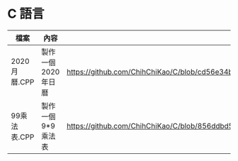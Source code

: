 # C 語言
|檔案|內容| 程式|
| --- | --------------- | --- |
| 2020月曆.CPP | 製作一個2020年日曆 | https://github.com/ChihChiKao/C/blob/cd56e34bc055e7d68c68c0fbe85d35145de80e63/2020%E6%9C%88%E6%9B%86.cpp |
| 99乘法表.CPP | 製作一個9*9乘法表 | https://github.com/ChihChiKao/C/blob/856ddbd54c95e35563562a077b4377728172b496/99%E4%B9%98%E6%B3%95%E8%A1%A8.cpp |
